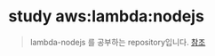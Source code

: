 # study aws:lambda:nodejs

> lambda-nodejs 를 공부하는 repository입니다.
> [참조](https://docs.aws.amazon.com/ko_kr/lambda/latest/dg/with-s3-example.html)